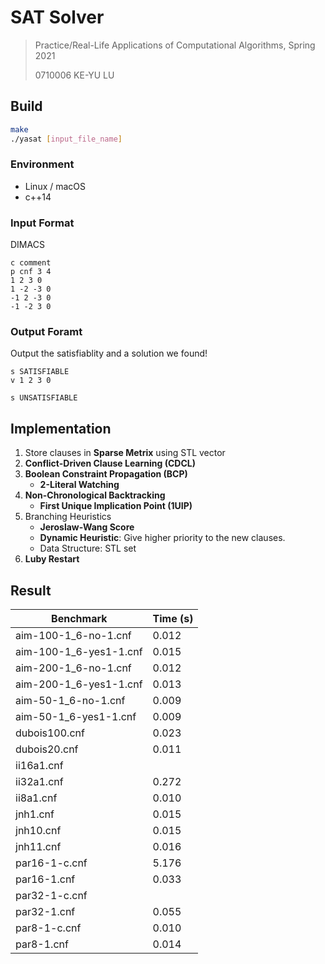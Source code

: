 # SAT Solver

> Practice/Real-Life Applications of Computational Algorithms, Spring 2021
>
> 0710006 KE-YU LU

## Build

```sh
make
./yasat [input_file_name]
```

### Environment

- Linux / macOS
- c++14

### Input Format 

DIMACS

```
c comment
p cnf 3 4
1 2 3 0
1 -2 -3 0
-1 2 -3 0
-1 -2 3 0
```

### Output Foramt

Output the satisfiablity and a solution we found!

```
s SATISFIABLE
v 1 2 3 0
```

```
s UNSATISFIABLE
```

## Implementation

1. Store clauses in **Sparse Metrix** using STL vector
2. **Conflict-Driven Clause Learning (CDCL)**
3. **Boolean Constraint Propagation (BCP)**
    - **2-Literal Watching**
4. **Non-Chronological Backtracking**
    - **First Unique Implication Point (1UIP)**
5. Branching Heuristics
    - **Jeroslaw-Wang Score**
    - **Dynamic Heuristic**: Give higher priority to the new clauses.
    - Data Structure: STL set
6. **Luby Restart**

## Result

| Benchmark | Time (s) |
| --------- | ---- |
| aim-100-1_6-no-1.cnf  | 0.012 |
|aim-100-1_6-yes1-1.cnf   | 0.015 |
|aim-200-1_6-no-1.cnf  | 0.012 |
|aim-200-1_6-yes1-1.cnf  | 0.013 |
|aim-50-1_6-no-1.cnf  | 0.009 |
|aim-50-1_6-yes1-1.cnf  | 0.009 |
|dubois100.cnf  | 0.023 |
|dubois20.cnf  | 0.011 |
|ii16a1.cnf  |  |
|ii32a1.cnf  | 0.272 |
|ii8a1.cnf  | 0.010 |
|jnh1.cnf  | 0.015 |
|jnh10.cnf  | 0.015 |
|jnh11.cnf  | 0.016 |
|par16-1-c.cnf  | 5.176 |
|par16-1.cnf  | 0.033 |
|par32-1-c.cnf  | |
|par32-1.cnf  | 0.055 |
|par8-1-c.cnf  | 0.010 |
|par8-1.cnf  | 0.014 |